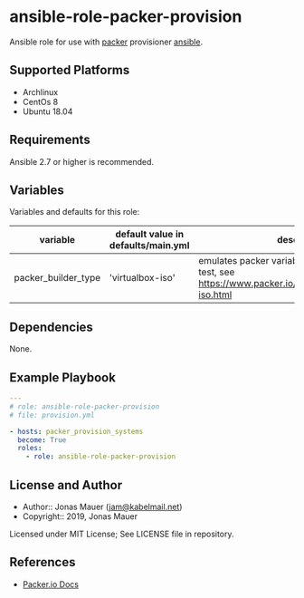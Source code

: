 # ansible-role-packer-provision

Ansible role for use with [packer](https://packer.io) provisioner [ansible](https://www.packer.io/docs/provisioners/ansible.html).

## Supported Platforms

* Archlinux
* CentOs 8
* Ubuntu 18.04

## Requirements

Ansible 2.7 or higher is recommended.

## Variables

Variables and defaults for this role:

| variable | default value in defaults/main.yml | description |
| -------- | ---------------------------------- | ----------- |
| packer_builder_type | 'virtualbox-iso' | emulates packer variable for molecule default test, see <https://www.packer.io/docs/builders/virtualbox-iso.html> |

## Dependencies

None.

## Example Playbook

```yaml
---
# role: ansible-role-packer-provision
# file: provision.yml

- hosts: packer_provision_systems
  become: True
  roles:
    - role: ansible-role-packer-provision
```

## License and Author

* Author:: Jonas Mauer (<jam@kabelmail.net>)
* Copyright:: 2019, Jonas Mauer

Licensed under MIT License;
See LICENSE file in repository.

## References

* [Packer.io Docs](https://www.packer.io/docs/)
